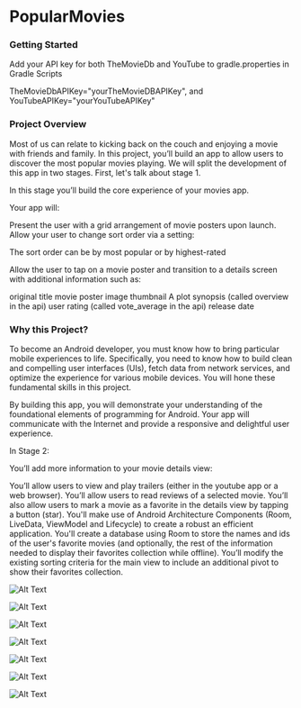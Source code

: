 # PopularMovies

### Getting Started

Add your API key for both TheMovieDb and YouTube to gradle.properties in Gradle Scripts

TheMovieDbAPIKey="yourTheMovieDBAPIKey", and YouTubeAPIKey="yourYouTubeAPIKey"

### Project Overview

Most of us can relate to kicking back on the couch and enjoying a movie with friends and family. In this project, you’ll build an app to allow users to discover the most popular movies playing. We will split the development of this app in two stages. First, let's talk about stage 1.

In this stage you’ll build the core experience of your movies app.

Your app will:

Present the user with a grid arrangement of movie posters upon launch.
Allow your user to change sort order via a setting:

The sort order can be by most popular or by highest-rated

Allow the user to tap on a movie poster and transition to a details screen with additional information such as:

original title
movie poster image thumbnail
A plot synopsis (called overview in the api)
user rating (called vote_average in the api)
release date

### Why this Project?
To become an Android developer, you must know how to bring particular mobile experiences to life. Specifically, you need to know how to build clean and compelling user interfaces (UIs), fetch data from network services, and optimize the experience for various mobile devices. You will hone these fundamental skills in this project.

By building this app, you will demonstrate your understanding of the foundational elements of programming for Android. Your app will communicate with the Internet and provide a responsive and delightful user experience.

In Stage 2:

You’ll add more information to your movie details view:

You’ll allow users to view and play trailers (either in the youtube app or a web browser).
You’ll allow users to read reviews of a selected movie.
You’ll also allow users to mark a movie as a favorite in the details view by tapping a button (star).
You'll make use of Android Architecture Components (Room, LiveData, ViewModel and Lifecycle) to create a robust an efficient application.
You'll create a database using Room to store the names and ids of the user's favorite movies (and optionally, the rest of the information needed to display their favorites collection while offline).
You’ll modify the existing sorting criteria for the main view to include an additional pivot to show their favorites collection.


![Alt Text](https://github.com/jfussinger/PopularMovies/blob/Revised/Top%20Rated%20Movies.png)

![Alt Text](https://github.com/jfussinger/PopularMovies/blob/Revised/Popular%20Movies.png)

![Alt Text](https://github.com/jfussinger/PopularMovies/blob/Revised/Detail%20Screen.png)

![Alt Text](https://github.com/jfussinger/PopularMovies/blob/Revised/Add%20to%20Favorites.png)

![Alt Text](https://github.com/jfussinger/PopularMovies/blob/Revised/Videos%20and%20Reviews.png)

![Alt Text](https://github.com/jfussinger/PopularMovies/blob/Revised/YouTube%20Activity%20Portrait%20Still%20Image.png)

![Alt Text](https://github.com/jfussinger/PopularMovies/blob/Revised/Favorite%20Movies.png)





